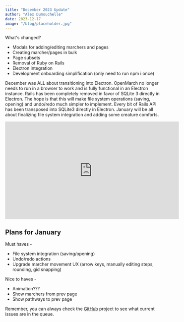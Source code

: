 ```yaml
---
title: "December 2023 Update"
author: "Alex Dumouchelle"
date: 2023-12-17
image: "/blog/placeholder.jpg"
---
```


What's changed?
- Modals for adding/editing marchers and pages
- Creating marcher/pages in bulk
- Page subsets
- Removal of Ruby on Rails
- Electron integration
- Development onboarding simplification (only need to run npm i once)

December was ALL about transitioning into Electron. OpenMarch no longer needs to run in a browser to work and is fully functional in an Electron instance. Rails has been completely removed in favor of SQLite 3 directly in Electron. The hope is that this will make file system operations (saving, opening) and undo/redo much simpler to implement. Every bit of Rails API has been transposed into SQLite3 directly in Electron. January will be all about finalizing file system integration and adding some creature comforts.

<iframe width="560" height="315" src="https://www.youtube.com/embed/W77Z7WeAsKc?si=T-aU9Gl6R-4uPTu_" title="YouTube video player" frameborder="0" allow="accelerometer; autoplay; clipboard-write; encrypted-media; gyroscope; picture-in-picture; web-share" allowfullscreen></iframe>

## Plans for January
Must haves -
- File system integration (saving/opening)
- Undo/redo actions
- Upgrade marcher movement UX (arrow keys, manually editing steps, rounding, gid snapping)

Nice to haves -
- Animation???
- Show marchers from prev page
- Show pathways to prev page

Remember, you can always check the [GitHub](https://github.com/AlexDumo/OpenMarch) project to see what current issues are in the queue.
